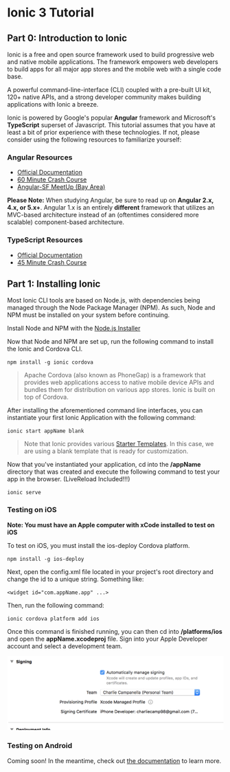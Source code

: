 # Ionic 3 Tutorial

## Part 0: Introduction to Ionic

Ionic is a free and open source framework used to build progressive web and native mobile applications.
The framework empowers web developers to build apps for all major app stores and the mobile web with a single code base.

A powerful command-line-interface (CLI) coupled with a pre-built UI kit, 120+ native APIs, and a strong developer community makes building applications with Ionic a breeze.

Ionic is powered by Google's popular **Angular** framework and Microsoft's **TypeScript** superset of Javascript. This tutorial assumes that you have at least a bit of prior experience with these technologies. If not, please consider using the following resources to familiarize yourself:

### Angular Resources

* [Official Documentation](https://angular.io/docs)
* [60 Minute Crash Course](https://www.youtube.com/watch?v=KhzGSHNhnbI&t=54s)
* [Angular-SF MeetUp (Bay Area)](https://www.meetup.com/Angular-SF/)

**Please Note:** When studying Angular, be sure to read up on **Angular 2.x, 4.x, or 5.x+**. Angular 1.x is an entirely **different** framework that utilizes an MVC-based architecture instead of an (oftentimes considered more scalable) component-based architecture.

### TypeScript Resources

* [Official Documentation](https://www.typescriptlang.org/)
* [45 Minute Crash Course](https://www.youtube.com/watch?v=rAy_3SIqT-E)

## Part 1: Installing Ionic

Most Ionic CLI tools are based on Node.js, with dependencies being managed through the Node Package Manager (NPM). As such, Node and NPM must be installed on your system before continuing.

Install Node and NPM with the [Node.js Installer](https://nodejs.org/en/)

Now that Node and NPM are set up, run the following command to install the Ionic and Cordova CLI.

```
npm install -g ionic cordova
```

> Apache Cordova (also known as PhoneGap) is a framework that provides web applications access to native mobile device APIs and bundles them for distribution on various app stores. Ionic is built on top of Cordova.

After installing the aforementioned command line interfaces, you can instantiate your first Ionic Application with the following command:

```
ionic start appName blank
```

> Note that Ionic provides various [Starter Templates](https://ionicframework.com/docs/cli/starters.html). In this case, we are using a blank template that is ready for customization.

Now that you've instantiated your application, cd into the **/appName** directory that was created and execute the following command to test your app in the browser. (LiveReload Included!!!)

```
ionic serve
```

### Testing on iOS

**Note: You must have an Apple computer with xCode installed to test on iOS**

To test on iOS, you must install the ios-deploy Cordova platform.

```
npm install -g ios-deploy
```

Next, open the config.xml file located in your project's root directory and change the **<widget>** id to a unique string. Something like:

```
<widget id="com.appName.app" ...>
```

Then, run the following command:

```
ionic cordova platform add ios
```

Once this command is finished running, you can then cd into **/platforms/ios** and open the **appName.xcodeproj** file. Sign into your Apple Developer account and select a development team.

![alt text](img/xcode.png)

### Testing on Android

Coming soon! In the meantime, check out [the documentation](https://cordova.apache.org/docs/en/latest/guide/platforms/android/index.html) to learn more.
